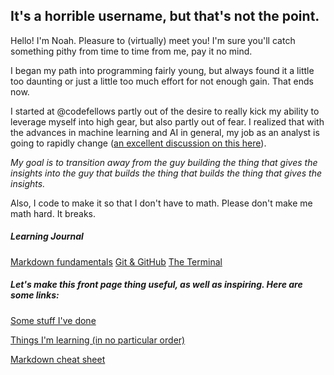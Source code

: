 ## It's a horrible username, but that's not the point.

Hello! I'm Noah. Pleasure to (virtually) meet you! I'm sure you'll catch something pithy from time to time from me, pay it no mind.

I began my path into programming fairly young, but always found it a little too daunting or just a little too much effort for not enough gain. That ends now.

I started at @codefellows partly out of the desire to really kick my ability to leverage myself into high gear, but also partly out of fear. I realized that with the advances in machine learning and AI in general, my job as an analyst is going to rapidly change ([an excellent discussion on this here](https://www.kaushik.net/avinash/artificial-intelligence-machine-learning-implications-marketing-analytics/)). 

*My goal is to transition away from the guy building the thing that gives the insights into the guy that builds the thing that builds the thing that gives the insights.*

Also, I code to make it so that I don't have to math. Please don't make me math hard. It breaks.

##### Learning Journal

[Markdown fundamentals](https://github.com/noahsadude/Learning-Journal/blob/master/Markdown_fundamentals.md)
[Git & GitHub](https://github.com/noahsadude/Learning-Journal/blob/master/Git%26GitHub.md)
[The Terminal](https://github.com/noahsadude/Learning-Journal/blob/master/the_terminal.md)

##### Let's make this front page thing useful, as well as inspiring. Here are some links:

[Some stuff I've done](https://github.com/noahsadude)

[Things I'm learning (in no particular order)](https://noahsadude.github.io/learning-journal)

[Markdown cheat sheet](https://help.github.com/en/articles/basic-writing-and-formatting-syntax)
